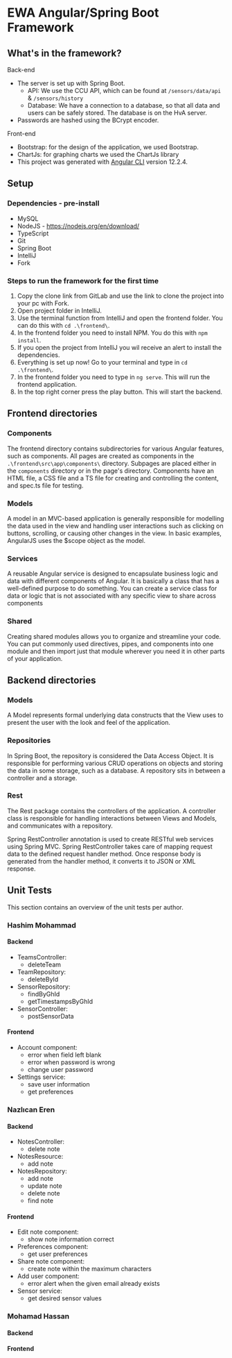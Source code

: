# EWA Angular/Spring Boot Framework

## What's in the framework?

Back-end

- The server is set up with Spring Boot.
    - API: We use the CCU API, which can be found at `/sensors/data/api` & `/sensors/history`
    - Database: We have a connection to a database, so that all data and users can be safely stored. The database is on the HvA server.
- Passwords are hashed using the BCrypt encoder.

Front-end

- Bootstrap: for the design of the application, we used Bootstrap.
- ChartJs: for graphing charts we used the ChartJs library
- This project was generated with [Angular CLI](https://github.com/angular/angular-cli) version 12.2.4.


## Setup

### Dependencies - pre-install
- MySQL
- NodeJS - https://nodejs.org/en/download/
- TypeScript
- Git
- Spring Boot
- IntelliJ
- Fork

### Steps to run the framework for the first time

1. Copy the clone link from GitLab and use the link to clone the project into your pc with Fork.
2. Open project folder in IntelliJ.
3. Use the terminal function from IntelliJ and open the frontend folder. You can do this with `cd .\frontend\`.
4. In the frontend folder you need to install NPM. You do this with `npm install`.
5. If you open the project from IntelliJ you wil receive an alert to install the dependencies.
6. Everything is set up now! Go to your terminal and type in `cd .\frontend\`.
7. In the frontend folder you need to type in `ng serve`. This will run the frontend application.
8. In the top right corner press the play button. This will start the backend.

## Frontend directories

### Components

The frontend directory contains subdirectories for various Angular features, such as components.
All pages are created as components in the `.\frontend\src\app\components\` directory.
Subpages are placed either in the `components` directory or in the page's directory.
Components have an HTML file, a CSS file and a TS file for creating and controlling the content, and spec.ts file for testing.

### Models

A model in an MVC-based application is generally responsible for modelling the data used in the view and handling user interactions such as clicking on buttons, scrolling, or causing other changes in the view.
In basic examples, AngularJS uses the $scope object as the model.

### Services

A reusable Angular service is designed to encapsulate business logic and data with different components of Angular.
It is basically a class that has a well-defined purpose to do something.
You can create a service class for data or logic that is not associated with any specific view to share across components

### Shared

Creating shared modules allows you to organize and streamline your code.
You can put commonly used directives, pipes, and components into one module and then import just that module wherever you need it in other parts of your application.

## Backend directories

### Models

A Model represents formal underlying data constructs that the View uses to present the user with the look and feel of the application.

### Repositories

In Spring Boot, the repository is considered the Data Access Object.
It is responsible for performing various CRUD operations on objects and storing the data in some storage, such as a database.
A repository sits in between a controller and a storage.

### Rest

The Rest package contains the controllers of the application.
A controller class is responsible for handling interactions between Views and Models, and communicates with a repository.

Spring RestController annotation is used to create RESTful web services using Spring MVC.
Spring RestController takes care of mapping request data to the defined request handler method.
Once response body is generated from the handler method, it converts it to JSON or XML response. 

## Unit Tests

This section contains an overview of the unit tests per author.

### Hashim Mohammad
#### Backend
- TeamsController:
  - deleteTeam
- TeamRepository:
  - deleteById
- SensorRepository:
  - findByGhId
  - getTimestampsByGhId
- SensorController:
  - postSensorData

#### Frontend
- Account component:
  - error when field left blank
  - error when password is wrong
  - change user password
- Settings service: 
  - save user information
  - get preferences


### Nazlıcan Eren
#### Backend
 - NotesController: 
   - delete note
 - NotesResource: 
   - add note
 - NotesRepository: 
   - add note
   - update note
   - delete note
   - find note

#### Frontend
 - Edit note component: 
   - show note information correct
 - Preferences component: 
   - get user preferences
 - Share note component: 
   - create note within the maximum characters
 - Add user component: 
   - error alert when the given email already exists 
 - Sensor service: 
   - get desired sensor values


### Mohamad Hassan
#### Backend

#### Frontend
